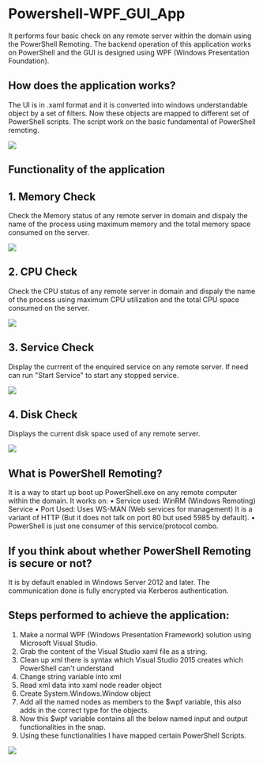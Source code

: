 # Powershell-WPF_GUI_App

It performs four basic check on any remote server within the domain using the PowerShell Remoting. The backend operation of this application works on PowerShell and the GUI is designed using WPF (Windows Presentation Foundation).

## How does the application works?

The UI is in .xaml format and it is converted into windows understandable object by a set of filters.
Now these objects are mapped to different set of PowerShell scripts. The script work on the basic fundamental of PowerShell remoting.

![](https://i.imgur.com/3U0W0Ll.png)

## Functionality of the application

## 1. Memory Check

Check the Memory status of any remote server in domain and dispaly the name of the process using maximum memory and the total memory space consumed on the server.

![](https://i.imgur.com/trIpRr7.png)

## 2. CPU Check

Check the CPU status of any remote server in domain and dispaly the name of the process using maximum CPU utilization and the total CPU space consumed on the server.

![](https://i.imgur.com/vqlq6Bn.png)

## 3. Service Check

Display the currrent of the enquired service on any remote server.
If need can run "Start Service" to start any stopped service.

![](https://i.imgur.com/hXLS74R.png)

## 4. Disk Check

Displays the current disk space used of any remote server.

![](https://i.imgur.com/la99FE1.png)

## What is PowerShell Remoting?

It is a way to start up boot up PowerShell.exe on any remote computer within the domain.
It works on:
•	Service used: WinRM (Windows Remoting) Service
•	Port Used: Uses WS-MAN (Web services for management) It is a variant of HTTP (But it does not talk on port 80 but used 5985 by default).
•	PowerShell is just one consumer of this service/protocol combo.

## If you think about whether PowerShell Remoting is secure or not?

It is by default enabled in Windows Server 2012 and later. 
The communication done is fully encrypted via Kerberos authentication.

## Steps performed to achieve the application:

1.	Make a normal WPF (Windows Presentation Framework) solution using Microsoft Visual Studio.
2.	Grab the content of the Visual Studio xaml file as a string.
3.	Clean up xml there is syntax which Visual Studio 2015 creates which PowerShell can't understand
4.	Change string variable into xml
5.	Read xml data into xaml node reader object
6.	Create System.Windows.Window object
7.	Add all the named nodes as members to the $wpf variable, this also adds in the correct type for the objects.
8.	Now this $wpf variable contains all the below named input and output functionalities in the snap.
9.  Using these functionalities I have mapped certain PowerShell Scripts.

![](https://i.imgur.com/nFU8JOS.png)

